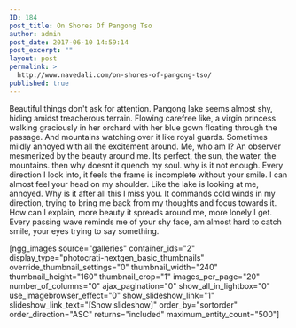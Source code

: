 ```yaml
---
ID: 184
post_title: On Shores Of Pangong Tso
author: admin
post_date: 2017-06-10 14:59:14
post_excerpt: ""
layout: post
permalink: >
  http://www.navedali.com/on-shores-of-pangong-tso/
published: true
---
```

Beautiful things don't ask for attention. Pangong lake seems almost shy, hiding amidst treacherous terrain. Flowing carefree like, a virgin princess walking graciously in her orchard with her blue gown floating through the passage. And mountains watching over it like royal guards. Sometimes mildly annoyed with all the excitement around.
Me, who am I? An observer mesmerized by the beauty around me. Its perfect, the sun, the water, the mountains. then why doesnt it quench my soul. why is it not enough. Every direction I look into, it feels the frame is incomplete without your smile. I can almost feel your head on my shoulder.
Like the lake is looking at me, annoyed. Why is it after all this I miss you. It commands cold winds in my direction, trying to bring me back from my thoughts and focus towards it.
How can I explain, more beauty it spreads around me, more lonely I get. Every passing wave reminds me of your shy face, am almost hard to catch smile, your eyes trying to say something.

[ngg_images source="galleries" container_ids="2" display_type="photocrati-nextgen_basic_thumbnails" override_thumbnail_settings="0" thumbnail_width="240" thumbnail_height="160" thumbnail_crop="1" images_per_page="20" number_of_columns="0" ajax_pagination="0" show_all_in_lightbox="0" use_imagebrowser_effect="0" show_slideshow_link="1" slideshow_link_text="[Show slideshow]" order_by="sortorder" order_direction="ASC" returns="included" maximum_entity_count="500"]